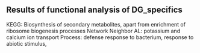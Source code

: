 ## Results of functional analysis of DG_specifics

KEGG: Biosynthesis of secondary metabolites, apart from enrichment of ribosome biogenesis processes
Network Neighbor AL: potassium and calcium ion transport
Process: defense response to bacterium, response to abiotic stimulus, 
